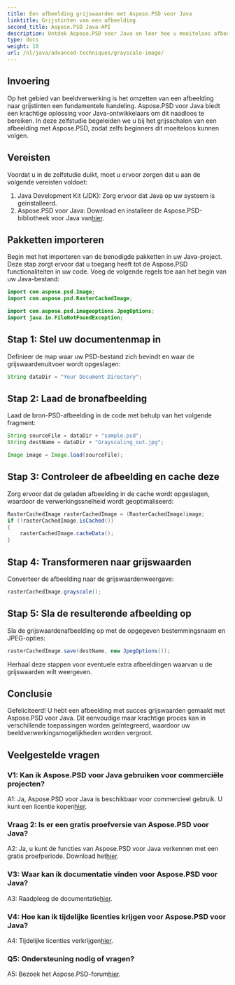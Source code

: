 ```yaml
---
title: Een afbeelding grijswaarden met Aspose.PSD voor Java
linktitle: Grijstinten van een afbeelding
second_title: Aspose.PSD Java-API
description: Ontdek Aspose.PSD voor Java en leer hoe u moeiteloos afbeeldingen in grijswaarden kunt weergeven met onze stapsgewijze zelfstudie.
type: docs
weight: 10
url: /nl/java/advanced-techniques/grayscale-image/
---
```

## Invoering

Op het gebied van beeldverwerking is het omzetten van een afbeelding naar grijstinten een fundamentele handeling. Aspose.PSD voor Java biedt een krachtige oplossing voor Java-ontwikkelaars om dit naadloos te bereiken. In deze zelfstudie begeleiden we u bij het grijsschalen van een afbeelding met Aspose.PSD, zodat zelfs beginners dit moeiteloos kunnen volgen.

## Vereisten

Voordat u in de zelfstudie duikt, moet u ervoor zorgen dat u aan de volgende vereisten voldoet:

1. Java Development Kit (JDK): Zorg ervoor dat Java op uw systeem is geïnstalleerd.
2.  Aspose.PSD voor Java: Download en installeer de Aspose.PSD-bibliotheek voor Java van[hier](https://releases.aspose.com/psd/java/).

## Pakketten importeren

Begin met het importeren van de benodigde pakketten in uw Java-project. Deze stap zorgt ervoor dat u toegang heeft tot de Aspose.PSD functionaliteiten in uw code. Voeg de volgende regels toe aan het begin van uw Java-bestand:

```java
import com.aspose.psd.Image;
import com.aspose.psd.RasterCachedImage;

import com.aspose.psd.imageoptions.JpegOptions;
import java.io.FileNotFoundException;
```

## Stap 1: Stel uw documentenmap in

Definieer de map waar uw PSD-bestand zich bevindt en waar de grijswaardenuitvoer wordt opgeslagen:

```java
String dataDir = "Your Document Directory";
```

## Stap 2: Laad de bronafbeelding

Laad de bron-PSD-afbeelding in de code met behulp van het volgende fragment:

```java
String sourceFile = dataDir + "sample.psd";
String destName = dataDir + "Grayscaling_out.jpg";

Image image = Image.load(sourceFile);
```

## Stap 3: Controleer de afbeelding en cache deze

Zorg ervoor dat de geladen afbeelding in de cache wordt opgeslagen, waardoor de verwerkingssnelheid wordt geoptimaliseerd:

```java
RasterCachedImage rasterCachedImage = (RasterCachedImage)image;
if (!rasterCachedImage.isCached())
{
    rasterCachedImage.cacheData();
}
```

## Stap 4: Transformeren naar grijswaarden

Converteer de afbeelding naar de grijswaardenweergave:

```java
rasterCachedImage.grayscale();
```

## Stap 5: Sla de resulterende afbeelding op

Sla de grijswaardenafbeelding op met de opgegeven bestemmingsnaam en JPEG-opties:

```java
rasterCachedImage.save(destName, new JpegOptions());
```

Herhaal deze stappen voor eventuele extra afbeeldingen waarvan u de grijswaarden wilt weergeven.

## Conclusie

Gefeliciteerd! U hebt een afbeelding met succes grijswaarden gemaakt met Aspose.PSD voor Java. Dit eenvoudige maar krachtige proces kan in verschillende toepassingen worden geïntegreerd, waardoor uw beeldverwerkingsmogelijkheden worden vergroot.

## Veelgestelde vragen

### V1: Kan ik Aspose.PSD voor Java gebruiken voor commerciële projecten?

 A1: Ja, Aspose.PSD voor Java is beschikbaar voor commercieel gebruik. U kunt een licentie kopen[hier](https://purchase.aspose.com/buy).

### Vraag 2: Is er een gratis proefversie van Aspose.PSD voor Java?

 A2: Ja, u kunt de functies van Aspose.PSD voor Java verkennen met een gratis proefperiode. Download het[hier](https://releases.aspose.com/).

### V3: Waar kan ik documentatie vinden voor Aspose.PSD voor Java?

 A3: Raadpleeg de documentatie[hier](https://reference.aspose.com/psd/java/).

### V4: Hoe kan ik tijdelijke licenties krijgen voor Aspose.PSD voor Java?

 A4: Tijdelijke licenties verkrijgen[hier](https://purchase.aspose.com/temporary-license/).

### Q5: Ondersteuning nodig of vragen?

 A5: Bezoek het Aspose.PSD-forum[hier](https://forum.aspose.com/c/psd/34).